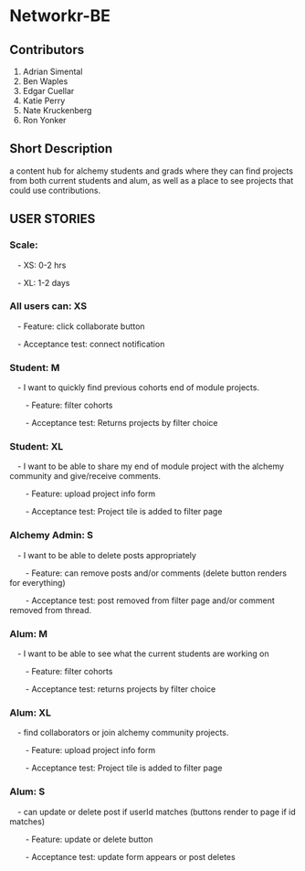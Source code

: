 # Networkr-BE

## Contributors
1. Adrian Simental
1. Ben Waples
1. Edgar Cuellar
1. Katie Perry
1. Nate Kruckenberg
1. Ron Yonker

## Short Description
a content hub for alchemy students and grads where they can find projects from both current students and alum, as well as a place to see projects that could use contributions.

## USER STORIES

### Scale: 

 - XS: 0-2 hrs

 - XL: 1-2 days

### All users can: XS

 - Feature: click collaborate button

 - Acceptance test: connect notification

### Student: M

 - I want to quickly find previous cohorts end of module projects.

  - Feature: filter cohorts

  - Acceptance test: Returns projects by filter choice

### Student: XL

 - I want to be able to share my end of module project with the alchemy community and give/receive comments.

   - Feature: upload project info form

   - Acceptance test: Project tile is added to filter page

### Alchemy Admin: S

 - I want to be able to delete posts appropriately

  - Feature: can remove posts and/or comments (delete button renders for everything)

  - Acceptance test: post removed from filter page and/or comment removed from thread.

### Alum: M

 - I want to be able to see what the current students are working on

  - Feature: filter cohorts

  - Acceptance test: returns projects by filter choice

### Alum: XL

 - find collaborators or join alchemy community projects.

  - Feature: upload project info form

  - Acceptance test: Project tile is added to filter page

### Alum: S

 - can update or delete post if userId matches (buttons render to page if id matches)

  - Feature: update or delete button

  - Acceptance test: update form appears or post deletes
